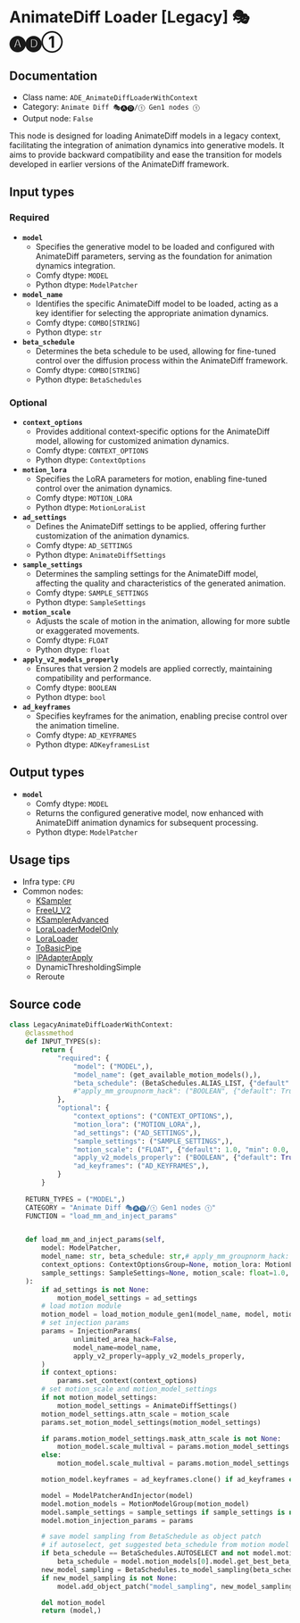 # AnimateDiff Loader [Legacy] 🎭🅐🅓①
## Documentation
- Class name: `ADE_AnimateDiffLoaderWithContext`
- Category: `Animate Diff 🎭🅐🅓/① Gen1 nodes ①`
- Output node: `False`

This node is designed for loading AnimateDiff models in a legacy context, facilitating the integration of animation dynamics into generative models. It aims to provide backward compatibility and ease the transition for models developed in earlier versions of the AnimateDiff framework.
## Input types
### Required
- **`model`**
    - Specifies the generative model to be loaded and configured with AnimateDiff parameters, serving as the foundation for animation dynamics integration.
    - Comfy dtype: `MODEL`
    - Python dtype: `ModelPatcher`
- **`model_name`**
    - Identifies the specific AnimateDiff model to be loaded, acting as a key identifier for selecting the appropriate animation dynamics.
    - Comfy dtype: `COMBO[STRING]`
    - Python dtype: `str`
- **`beta_schedule`**
    - Determines the beta schedule to be used, allowing for fine-tuned control over the diffusion process within the AnimateDiff framework.
    - Comfy dtype: `COMBO[STRING]`
    - Python dtype: `BetaSchedules`
### Optional
- **`context_options`**
    - Provides additional context-specific options for the AnimateDiff model, allowing for customized animation dynamics.
    - Comfy dtype: `CONTEXT_OPTIONS`
    - Python dtype: `ContextOptions`
- **`motion_lora`**
    - Specifies the LoRA parameters for motion, enabling fine-tuned control over the animation dynamics.
    - Comfy dtype: `MOTION_LORA`
    - Python dtype: `MotionLoraList`
- **`ad_settings`**
    - Defines the AnimateDiff settings to be applied, offering further customization of the animation dynamics.
    - Comfy dtype: `AD_SETTINGS`
    - Python dtype: `AnimateDiffSettings`
- **`sample_settings`**
    - Determines the sampling settings for the AnimateDiff model, affecting the quality and characteristics of the generated animation.
    - Comfy dtype: `SAMPLE_SETTINGS`
    - Python dtype: `SampleSettings`
- **`motion_scale`**
    - Adjusts the scale of motion in the animation, allowing for more subtle or exaggerated movements.
    - Comfy dtype: `FLOAT`
    - Python dtype: `float`
- **`apply_v2_models_properly`**
    - Ensures that version 2 models are applied correctly, maintaining compatibility and performance.
    - Comfy dtype: `BOOLEAN`
    - Python dtype: `bool`
- **`ad_keyframes`**
    - Specifies keyframes for the animation, enabling precise control over the animation timeline.
    - Comfy dtype: `AD_KEYFRAMES`
    - Python dtype: `ADKeyframesList`
## Output types
- **`model`**
    - Comfy dtype: `MODEL`
    - Returns the configured generative model, now enhanced with AnimateDiff animation dynamics for subsequent processing.
    - Python dtype: `ModelPatcher`
## Usage tips
- Infra type: `CPU`
- Common nodes:
    - [KSampler](../../Comfy/Nodes/KSampler.md)
    - [FreeU_V2](../../Comfy/Nodes/FreeU_V2.md)
    - [KSamplerAdvanced](../../Comfy/Nodes/KSamplerAdvanced.md)
    - [LoraLoaderModelOnly](../../Comfy/Nodes/LoraLoaderModelOnly.md)
    - [LoraLoader](../../Comfy/Nodes/LoraLoader.md)
    - [ToBasicPipe](../../ComfyUI-Impact-Pack/Nodes/ToBasicPipe.md)
    - [IPAdapterApply](../../ComfyUI_IPAdapter_plus/Nodes/IPAdapterApply.md)
    - DynamicThresholdingSimple
    - Reroute



## Source code
```python
class LegacyAnimateDiffLoaderWithContext:
    @classmethod
    def INPUT_TYPES(s):
        return {
            "required": {
                "model": ("MODEL",),
                "model_name": (get_available_motion_models(),),
                "beta_schedule": (BetaSchedules.ALIAS_LIST, {"default": BetaSchedules.AUTOSELECT}),
                #"apply_mm_groupnorm_hack": ("BOOLEAN", {"default": True}),
            },
            "optional": {
                "context_options": ("CONTEXT_OPTIONS",),
                "motion_lora": ("MOTION_LORA",),
                "ad_settings": ("AD_SETTINGS",),
                "sample_settings": ("SAMPLE_SETTINGS",),
                "motion_scale": ("FLOAT", {"default": 1.0, "min": 0.0, "step": 0.001}),
                "apply_v2_models_properly": ("BOOLEAN", {"default": True}),
                "ad_keyframes": ("AD_KEYFRAMES",),
            }
        }
    
    RETURN_TYPES = ("MODEL",)
    CATEGORY = "Animate Diff 🎭🅐🅓/① Gen1 nodes ①"
    FUNCTION = "load_mm_and_inject_params"


    def load_mm_and_inject_params(self,
        model: ModelPatcher,
        model_name: str, beta_schedule: str,# apply_mm_groupnorm_hack: bool,
        context_options: ContextOptionsGroup=None, motion_lora: MotionLoraList=None, ad_settings: AnimateDiffSettings=None, motion_model_settings: AnimateDiffSettings=None,
        sample_settings: SampleSettings=None, motion_scale: float=1.0, apply_v2_models_properly: bool=False, ad_keyframes: ADKeyframeGroup=None,
    ):
        if ad_settings is not None:
            motion_model_settings = ad_settings
        # load motion module
        motion_model = load_motion_module_gen1(model_name, model, motion_lora=motion_lora, motion_model_settings=motion_model_settings)
        # set injection params
        params = InjectionParams(
                unlimited_area_hack=False,
                model_name=model_name,
                apply_v2_properly=apply_v2_models_properly,
        )
        if context_options:
            params.set_context(context_options)
        # set motion_scale and motion_model_settings
        if not motion_model_settings:
            motion_model_settings = AnimateDiffSettings()
        motion_model_settings.attn_scale = motion_scale
        params.set_motion_model_settings(motion_model_settings)

        if params.motion_model_settings.mask_attn_scale is not None:
            motion_model.scale_multival = params.motion_model_settings.mask_attn_scale * params.motion_model_settings.attn_scale
        else:
            motion_model.scale_multival = params.motion_model_settings.attn_scale

        motion_model.keyframes = ad_keyframes.clone() if ad_keyframes else ADKeyframeGroup()

        model = ModelPatcherAndInjector(model)
        model.motion_models = MotionModelGroup(motion_model)
        model.sample_settings = sample_settings if sample_settings is not None else SampleSettings()
        model.motion_injection_params = params

        # save model sampling from BetaSchedule as object patch
        # if autoselect, get suggested beta_schedule from motion model
        if beta_schedule == BetaSchedules.AUTOSELECT and not model.motion_models.is_empty():
            beta_schedule = model.motion_models[0].model.get_best_beta_schedule(log=True)
        new_model_sampling = BetaSchedules.to_model_sampling(beta_schedule, model)
        if new_model_sampling is not None:
            model.add_object_patch("model_sampling", new_model_sampling)

        del motion_model
        return (model,)

```
